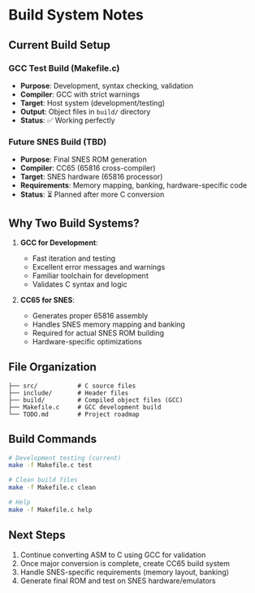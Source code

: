 # Build System Notes

## Current Build Setup

### GCC Test Build (Makefile.c)
- **Purpose**: Development, syntax checking, validation
- **Compiler**: GCC with strict warnings
- **Target**: Host system (development/testing)
- **Output**: Object files in `build/` directory
- **Status**: ✅ Working perfectly

### Future SNES Build (TBD)
- **Purpose**: Final SNES ROM generation
- **Compiler**: CC65 (65816 cross-compiler)  
- **Target**: SNES hardware (65816 processor)
- **Requirements**: Memory mapping, banking, hardware-specific code
- **Status**: ⏳ Planned after more C conversion

## Why Two Build Systems?

1. **GCC for Development**:
   - Fast iteration and testing
   - Excellent error messages and warnings  
   - Familiar toolchain for development
   - Validates C syntax and logic

2. **CC65 for SNES**:
   - Generates proper 65816 assembly
   - Handles SNES memory mapping and banking
   - Required for actual SNES ROM building
   - Hardware-specific optimizations

## File Organization

```
├── src/           # C source files
├── include/       # Header files  
├── build/         # Compiled object files (GCC)
├── Makefile.c     # GCC development build
└── TODO.md        # Project roadmap
```

## Build Commands

```bash
# Development testing (current)
make -f Makefile.c test

# Clean build files  
make -f Makefile.c clean

# Help
make -f Makefile.c help
```

## Next Steps

1. Continue converting ASM to C using GCC for validation
2. Once major conversion is complete, create CC65 build system  
3. Handle SNES-specific requirements (memory layout, banking)
4. Generate final ROM and test on SNES hardware/emulators
